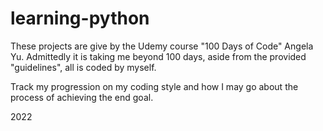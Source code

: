 # learning-python

These projects are give by the Udemy course "100 Days of Code" Angela Yu.
Admittedly it is taking me beyond 100 days, aside from the provided "guidelines",
all is coded by myself.

Track my progression on my coding style and how I may go about the process of achieving the end goal.

2022
